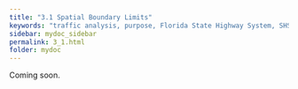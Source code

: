 ```yaml
---
title: "3.1	Spatial Boundary Limits"
keywords: "traffic analysis, purpose, Florida State Highway System, SHS"
sidebar: mydoc_sidebar
permalink: 3_1.html
folder: mydoc
---
```


<p>
  Coming soon.
</p>